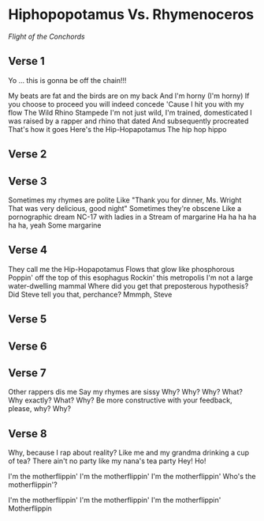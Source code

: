 # Hiphopopotamus Vs. Rhymenoceros

_Flight of the Conchords_


## Verse 1

Yo ... this is gonna be off the chain!!!

My beats are fat and the birds are on my back
And I'm horny (I'm horny)
If you choose to proceed you will indeed concede
'Cause I hit you with my flow
The Wild Rhino Stampede
I'm not just wild, I'm trained, domesticated
I was raised by a rapper and rhino that dated
And subsequently procreated
That's how it goes
Here's the Hip-Hopapotamus
The hip hop hippo
<!-- I'm the mother flippin' Rhymenocerous -->

## Verse 2
<!-- They call me the Hip-Hopapotamus -->
<!-- My lyrics are bottomless -->

## Verse 3
Sometimes my rhymes are polite
Like "Thank you for dinner, Ms. Wright
That was very delicious, good night"
Sometimes they're obscene
Like a pornographic dream
NC-17 with ladies in a 
Stream of margarine
Ha ha ha ha ha ha, yeah
Some margarine

## Verse 4
They call me the Hip-Hopapotamus
Flows that glow like phosphorous
Poppin' off the top of this esophagus
Rockin' this metropolis
I'm not a large water-dwelling mammal
Where did you get that preposterous hypothesis?
Did Steve tell you that, perchance?
Mmmph, Steve


## Verse 5
<!-- My rhymes and records they don't get played -->
<!-- Because my records and rhymes they don't get made -->
<!-- And if you rap like me you don't get paid -->
<!-- And if you roll like me you don't get laid -->

## Verse 6
<!-- My rhymes are so potent that in this small segment -->
<!-- I made all of the ladies in the area pregnant -->
<!-- Yes, sometimes my lyrics are sexist -->
<!-- But you lovely bitches and hoes should know I'm trying to correct this -->


## Verse 7
Other rappers dis me
Say my rhymes are sissy
Why? Why? Why?
What?
Why exactly?
What? Why?
Be more constructive with your feedback, please, why?
Why?

## Verse 8
Why, because I rap about reality?
Like me and my grandma drinking a cup of tea?
There ain't no party like my nana's tea party
Hey! Ho!

I'm the motherflippin'
I'm the motherflippin'
I'm the motherflippin'
Who's the motherflippin'?

I'm the motherflippin'
I'm the motherflippin'
I'm the motherflippin'
Motherflippin